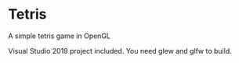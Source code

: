 # Tetris
A simple tetris game in OpenGL

Visual Studio 2019 project included.
You need glew and glfw to build.
